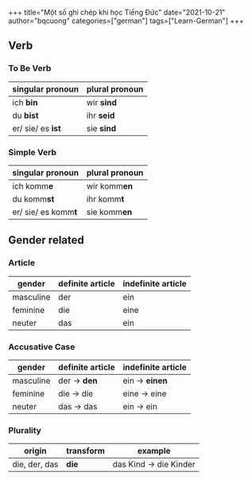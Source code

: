 +++
title="Một số ghi chép khi học Tiếng Đức"
date="2021-10-21"
author="bqcuong"
categories=["german"]
tags=["Learn-German"]
+++

## Verb
### To Be Verb
|singular pronoun|plural pronoun|
|-|-|
|ich **bin**|wir **sind**|
|du **bist**|ihr **seid**|
|er/ sie/ es **ist**|sie **sind**|

### Simple Verb
|singular pronoun|plural pronoun|
|-|-|
|ich komm**e**|wir komm**en**|
|du komm**st**|ihr komm**t**|
|er/ sie/ es komm**t**|sie komm**en**|

## Gender related
### Article
|gender|definite article|indefinite article|
|-|-|-|
|masculine|der|ein|
|feminine|die|eine|
|neuter|das|ein|

### Accusative Case
|gender|definite article|indefinite article|
|-|-|-|
|masculine|der -> **den**|ein -> **einen**|
|feminine|die -> die|eine -> eine|
|neuter|das -> das|ein -> ein|

### Plurality
|origin|transform|example|
|-|-|-|
|die, der, das|**die**|das Kind -> die Kinder|
